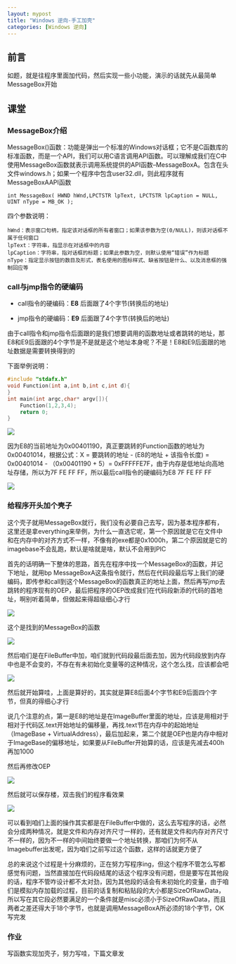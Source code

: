 ```yaml
---
layout: mypost
title: "Windows 逆向-手工加壳"
categories: [Windows 逆向]
---
```


## 前言

如题，就是往程序里面加代码，然后实现一些小功能，演示的话就先从最简单MessageBox开始

## 课堂

### MessageBox介绍

MessageBox()函数：功能是弹出一个标准的Windows对话框；它不是C函数库的标准函数，而是一个API，我们可以用C语言调用API函数。可以理解成我们在C中使用MessageBox函数就表示调用系统提供的API函数–MessageBoxA。包含在头文件windows.h；如果一个程序中包含user32.dll，则此程序就有MessageBoxAAPI函数

```
int MessageBox( HWND hWnd,LPCTSTR lpText, LPCTSTR lpCaption = NULL, UINT nType = MB_OK );
```

四个参数说明：

```
hWnd：表示窗口句柄，指定该对话框的所有者窗口；如果该参数为空(0/NULL)，则该对话框不属于任何窗口
lpText：字符串，指显示在对话框中的内容
lpCaption：字符串，指对话框的标题；如果此参数为空，则默认使用“错误”作为标题
nType：指定显示按钮的数目及形式，表名使用的图标样式、缺省按钮是什么、以及消息框的强制回应等
```

### call与jmp指令的硬编码

- call指令的硬编码：**E8** 后面跟了4个字节(转换后的地址)

- jmp指令的硬编码：**E9** 后面跟了4个字节(转换后的地址)

由于call指令和jmp指令后面跟的是我们想要调用的函数地址或者跳转的地址，那E8和E9后面跟的4个字节是不是就是这个地址本身呢？不是！E8和E9后面跟的地址数据是需要转换得到的

下面举例说明：

```C
#include "stdafx.h"
void Function(int a,int b,int c,int d){    
}
int main(int argc,char* argv[]){
    Function(1,2,3,4);
    return 0;
}
```

![](images/image-53.png)

因为E8的当前地址为0x00401190，真正要跳转的Function函数的地址为0x00401014，根据公式：X = 要跳转的地址 - (E8的地址 + 该指令长度) = 0x00401014 - （0x00401190 + 5）= 0xFFFFFE7F，由于内存是低地址向高地址存储，所以为7F FE FF FF，所以最后call指令的硬编码为E8 7F FE FF FF

![](images/image-54.png)

### 给程序开头加个壳子

这个壳子就用MessageBox就行，我们没有必要自己去写，因为基本程序都有，这里还是拿everything来举例，为什么一直选它呢，第一个原因就是它在文件中和在内存中的对齐方式不一样，不像有的exe都是0x1000h，第二个原因就是它的imagebase不会乱跑，默认是啥就是啥，默认不会用到PIC

首先的话明确一下整体的思路，首先在程序中找一个MessageBox的函数，并记下地址，就用bp MessageBoxA这条指令就行，然后在代码段最后写上我们的硬编码，即传参和call到这个MessageBox的函数真正的地址上面，然后再写jmp去跳转的程序现有的OEP，最后把程序的OEP改成我们在代码段新添的代码的首地址，啊别听着简单，但做起来得超级细心才行

![](images/9D6B29F6B070AD0191737D0EC9AD8D0F-1024x691.jpg)

这个是找到的MessageBox的函数

![](images/image-55-1024x568.png)

然后咱们是在FileBuffer中加，咱们就到代码段最后面去加，因为代码段放到内存中也是不会变的，不存在有未初始化变量等的这种情况，这个怎么找，应该都会吧

![](images/Screenshot_1-4-1024x436.png)

然后就开始算哇，上面是算好的，其实就是算E8后面4个字节和E9后面四个字节，但真的得细心才行

说几个注意的点，第一是E8的地址是在ImageBuffer里面的地址，应该是用相对于相对于代码区.text开始地址的偏移量，再找.text节在内存中的起始地址（ImageBase + VirtualAddress），最后加起来，第二个就是OEP也是内存中相对于ImageBase的偏移地址，如果要从FileBuffer开始算的话，应该是先减去400h再加1000

然后再修改OEP

![](images/Screenshot_2-3-1024x667.png)

然后就可以保存楼，双击我们的程序看效果

![](images/Screenshot_3-1-1024x549.png)

可以看到咱们上面的操作其实都是在FileBuffer中做的，这么去写程序的话，必然会分成两种情况，就是文件和内存对齐尺寸一样的，还有就是文件和内存对齐尺寸不一样的，因为不一样的中间始终要做一个地址转换，那咱们为何不从Imagebuffer出发呢，因为咱们之前写过这个函数，这样的话就更方便了

总的来说这个过程是十分麻烦的，正在努力写程序ing，但这个程序不管怎么写都感觉有问题，当然直接加在代码段结尾的话这个程序没有问题，但是要写在其他段的话，程序不管咋设计都不太对劲，因为其他段的话会有未初始化的变量，由于咱们是模拟内存加载的过程，目前的话复制和粘贴段的大小都是SizeOfRawData，所以写在其它段必然要满足的一个条件就是misc必须小于SizeOfRawData，而且两者之差还得大于18个字节，也就是调用MessageBoxA所必须的18个字节，OK写完发

### 作业

写函数实现加壳子，努力写哇，下篇文章发